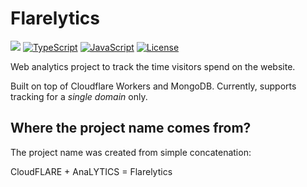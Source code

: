# Flarelytics

[![](https://img.shields.io/badge/Built%20on-Cloudflare%20Workers-orange)](https://workers.cloudflare.com)
[![TypeScript](https://img.shields.io/badge/--3178C6?logo=typescript&logoColor=ffffff)](https://www.typescriptlang.org/)
[![JavaScript](https://img.shields.io/badge/--F7DF1E?logo=javascript&logoColor=000)](https://www.javascript.com/)
[![License](https://img.shields.io/badge/Licence-GPLv3%20-blue.svg)](./LICENSE)


Web analytics project to track the time visitors spend on the website.

Built on top of Cloudflare Workers and MongoDB. Currently, supports tracking for a *single domain* only.

## Where the project name comes from?

The project name was created from simple concatenation:

CloudFLARE + AnaLYTICS = Flarelytics

